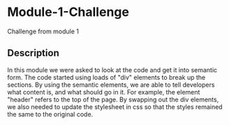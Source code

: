 # Module-1-Challenge
Challenge from module 1

## Description
In this module we were asked to look at the code and get it into semantic form. The code started using loads of "div" elements to break up the sections. By using the semantic elements, we are able to tell developers what content is, and what should go in it. For example, the element "header" refers to the top of the page. By swapping out the div elements, we also needed to update the stylesheet in css so that the styles remained the same to the original code. 